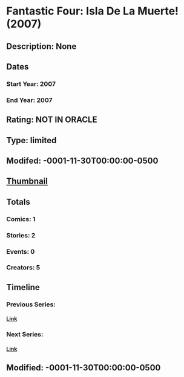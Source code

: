 # Fantastic Four: Isla De La Muerte! (2007)
## Description: None
## Dates
### Start Year: 2007
### End Year: 2007
## Rating: NOT IN ORACLE
## Type: limited
## Modifed: -0001-11-30T00:00:00-0500
## [Thumbnail](http://i.annihil.us/u/prod/marvel/i/mg/a/f0/4bad3021c2a1f.jpg)
## Totals
### Comics: 1
### Stories: 2
### Events: 0
### Creators: 5
## Timeline
### Previous Series: 
#### [Link]()
### Next Series: 
#### [Link]()
## Modified: -0001-11-30T00:00:00-0500